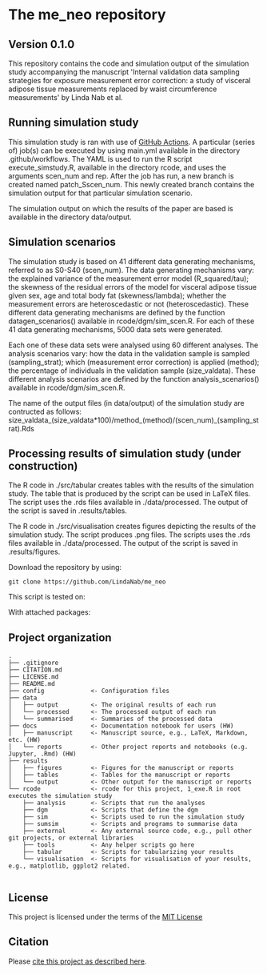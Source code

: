 # The me_neo repository

## Version 0.1.0
This repository contains the code and simulation output of the simulation study accompanying the manuscript 'Internal validation data sampling strategies for exposure measurement error correction:  a study of visceral adipose tissue measurements replaced by waist circumference measurements' by Linda Nab et al.

## Running simulation study
This simulation study is ran with use of [GitHub Actions](https://github.com/features/actions). A particular (series of) job(s) can be executed by using main.yml available in the directory .github/workflows. The YAML is used to run the R script execute_simstudy.R, available in the directory rcode, and uses the arguments scen_num and rep. After the job has run, a new branch is created named patch_Sscen_num. This newly created branch contains the simulation output for that particular simulation scenario.

The simulation output on which the results of the paper are based is available in the directory data/output. 

## Simulation scenarios
The simulation study is based on 41 different data generating mechanisms, referred to as S0-S40 (scen_num). The data generating mechanisms vary: the explained variance of the measurement error model (R_squared/tau); the skewness of the residual errors of the model for visceral adipose tissue given sex, age and total body fat (skewness/lambda); whether the measurement errors are heteroscedastic or not (heteroscedastic). These different data generating mechanisms are defined by the function datagen_scenarios() available in rcode/dgm/sim_scen.R. For each of these 41 data generating mechanisms, 5000 data sets were generated.

Each one of these data sets were analysed using 60 different analyses. The analysis scenarios vary: how the data in the validation sample is sampled (sampling_strat); which (measurement error correction) is applied (method); the percentage of individuals in the validation sample (size_valdata). These different analysis scenarios are defined by the function analysis_scenarios() available in rcode/dgm/sim_scen.R.

The name of the output files (in data/output) of the simulation study are contructed as follows:
size_valdata_(size_valdata*100)/method_(method)/(scen_num)_(sampling_strat).Rds

## Processing results of simulation study (under construction)
The R code in ./src/tabular creates tables with the results of the simulation study. The table that is produced by the script can be used in LaTeX files. The script uses the .rds files available in ./data/processed. The output of the script is saved in .results/tables.

The R code in ./src/visualisation creates figures depicting the results of the simulation study. The script produces .png files. The scripts uses the .rds files available in ./data/processed. The output of the script is saved in .results/figures.

Download the repository by using:
```console
git clone https://github.com/LindaNab/me_neo
```

This script is tested on:


With attached packages:


## Project organization

```
.
├── .gitignore
├── CITATION.md
├── LICENSE.md
├── README.md
├── config             <- Configuration files
├── data
│   ├── output         <- The original results of each run
│   └── processed      <- The processed output of each run
│   └── summarised     <- Summaries of the processed data
├── docs               <- Documentation notebook for users (HW)
│   ├── manuscript     <- Manuscript source, e.g., LaTeX, Markdown, etc. (HW)
│   └── reports        <- Other project reports and notebooks (e.g. Jupyter, .Rmd) (HW)
├── results
│   ├── figures        <- Figures for the manuscript or reports
│   ├── tables         <- Tables for the manuscript or reports
│   └── output         <- Other output for the manuscript or reports
└── rcode              <- rcode for this project, 1_exe.R in root executes the simulation study
    ├── analysis       <- Scripts that run the analyses
    ├── dgm            <- Scripts that define the dgm
    ├── sim            <- Scripts used to run the simulation study
    ├── sumsim         <- Scripts and programs to summarise data
    ├── external       <- Any external source code, e.g., pull other git projects, or external libraries
    ├── tools          <- Any helper scripts go here
    ├── tabular        <- Scripts for tabularizing your results
    └── visualisation  <- Scripts for visualisation of your results, e.g., matplotlib, ggplot2 related.


```


## License

This project is licensed under the terms of the [MIT License](/LICENSE.md)

## Citation

Please [cite this project as described here](/CITATION.md).
